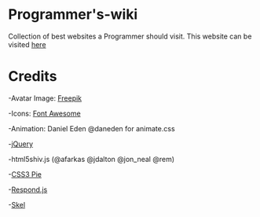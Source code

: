 # Programmer's-wiki
Collection of best websites a Programmer should visit.
This website can be visited [here](https://albinpraveen.github.io/Programmers-Wiki)

# Credits

-Avatar Image: [Freepik](freepik.com)

-Icons: [Font Awesome](fortawesome.github.com/Font-Awesome)

-Animation: Daniel Eden @daneden for animate.css

-[jQuery](jquery.com)

-html5shiv.js (@afarkas @jdalton @jon_neal @rem)

-[CSS3 Pie](css3pie.com)

-[Respond.js](j.mp/respondjs)

-[Skel](skel.io)
